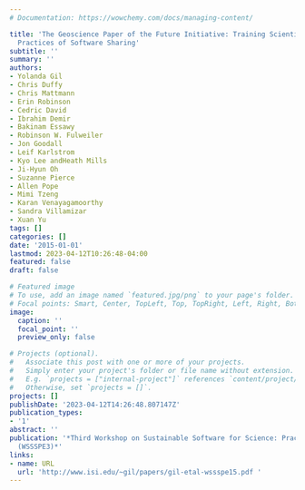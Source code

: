 ```yaml
---
# Documentation: https://wowchemy.com/docs/managing-content/

title: 'The Geoscience Paper of the Future Initiative: Training Scientists in Best
  Practices of Software Sharing'
subtitle: ''
summary: ''
authors:
- Yolanda Gil
- Chris Duffy
- Chris Mattmann
- Erin Robinson
- Cedric David
- Ibrahim Demir
- Bakinam Essawy
- Robinson W. Fulweiler
- Jon Goodall
- Leif Karlstrom
- Kyo Lee andHeath Mills
- Ji-Hyun Oh
- Suzanne Pierce
- Allen Pope
- Mimi Tzeng
- Karan Venayagamoorthy
- Sandra Villamizar
- Xuan Yu
tags: []
categories: []
date: '2015-01-01'
lastmod: 2023-04-12T10:26:48-04:00
featured: false
draft: false

# Featured image
# To use, add an image named `featured.jpg/png` to your page's folder.
# Focal points: Smart, Center, TopLeft, Top, TopRight, Left, Right, BottomLeft, Bottom, BottomRight.
image:
  caption: ''
  focal_point: ''
  preview_only: false

# Projects (optional).
#   Associate this post with one or more of your projects.
#   Simply enter your project's folder or file name without extension.
#   E.g. `projects = ["internal-project"]` references `content/project/deep-learning/index.md`.
#   Otherwise, set `projects = []`.
projects: []
publishDate: '2023-04-12T14:26:48.807147Z'
publication_types:
- '1'
abstract: ''
publication: '*Third Workshop on Sustainable Software for Science: Practice and Experiences
  (WSSSPE3)*'
links:
- name: URL
  url: 'http://www.isi.edu/~gil/papers/gil-etal-wssspe15.pdf '
---
```

